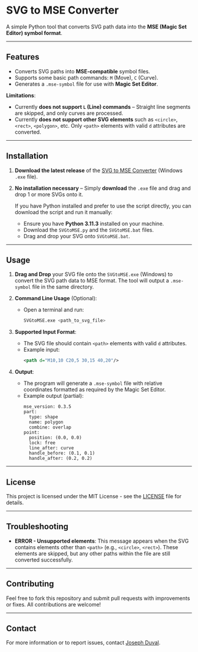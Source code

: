 # SVG to MSE Converter

A simple Python tool that converts SVG path data into the **MSE (Magic Set Editor) symbol format**.

---

## Features
- Converts SVG paths into **MSE-compatible** symbol files.
- Supports some basic path commands: `M` (Move), `C` (Curve).
- Generates a `.mse-symbol` file for use with **Magic Set Editor**.
  
**Limitations**:
- Currently **does not support `L` (Line) commands** – Straight line segments are skipped, and only curves are processed.
- Currently **does not support other SVG elements** such as `<circle>`, `<rect>`, `<polygon>`, etc. Only `<path>` elements with valid `d` attributes are converted.

---

## Installation

1. **Download the latest release** of the [SVG to MSE Converter](#) (Windows `.exe` file).
2. **No installation necessary** – Simply **download** the `.exe` file and drag and drop 1 or more SVGs onto it.

   If you have Python installed and prefer to use the script directly, you can download the script and run it manually:
   - Ensure you have **Python 3.11.3** installed on your machine.
   - Download the `SVGtoMSE.py` and the `SVGtoMSE.bat` files.
   - Drag and drop your SVG onto `SVGtoMSE.bat`.

---

## Usage

1. **Drag and Drop** your SVG file onto the `SVGtoMSE.exe` (Windows) to convert the SVG path data to MSE format. The tool will output a `.mse-symbol` file in the same directory.

2. **Command Line Usage** (Optional):
   - Open a terminal and run:
     ```sh
     SVGtoMSE.exe <path_to_svg_file>
     ```

3. **Supported Input Format**:
   - The SVG file should contain `<path>` elements with valid `d` attributes.
   - Example input:
     ```xml
     <path d="M10,10 C20,5 30,15 40,20"/>
     ```

4. **Output**:
   - The program will generate a `.mse-symbol` file with relative coordinates formatted as required by the Magic Set Editor.
   - Example output (partial):
     ```
	 mse_version: 0.3.5
     part:
       type: shape
       name: polygon
       combine: overlap
     point:
       position: (0.0, 0.0)
       lock: free
       line_after: curve
       handle_before: (0.1, 0.1)
       handle_after: (0.2, 0.2)
     ```

---

## License

This project is licensed under the MIT License - see the [LICENSE](LICENSE) file for details.

---

## Troubleshooting

- **ERROR - Unsupported elements**: This message appears when the SVG contains elements other than `<path>` (e.g., `<circle>`, `<rect>`). These elements are skipped, but any other paths within the file are still converted successfully.

---

## Contributing

Feel free to fork this repository and submit pull requests with improvements or fixes. All contributions are welcome!

---

## Contact

For more information or to report issues, contact [Joseph Duval](cecilarmitais@gmail.com).

